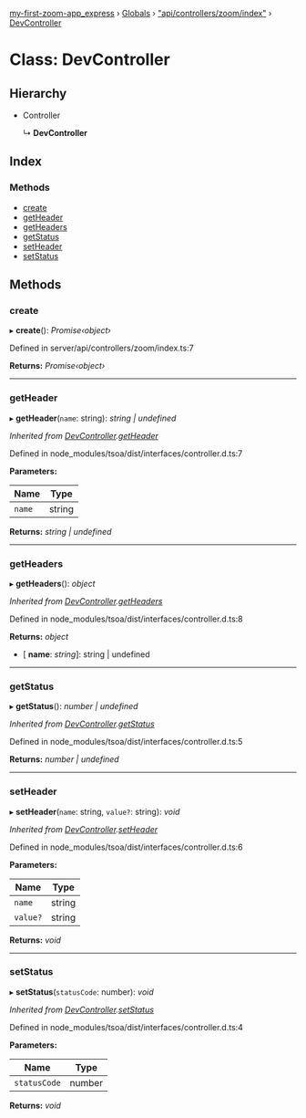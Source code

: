 [my-first-zoom-app_express](../README.md) › [Globals](../globals.md) › ["api/controllers/zoom/index"](../modules/_api_controllers_zoom_index_.md) › [DevController](_api_controllers_zoom_index_.devcontroller.md)

# Class: DevController

## Hierarchy

* Controller

  ↳ **DevController**

## Index

### Methods

* [create](_api_controllers_zoom_index_.devcontroller.md#create)
* [getHeader](_api_controllers_zoom_index_.devcontroller.md#getheader)
* [getHeaders](_api_controllers_zoom_index_.devcontroller.md#getheaders)
* [getStatus](_api_controllers_zoom_index_.devcontroller.md#getstatus)
* [setHeader](_api_controllers_zoom_index_.devcontroller.md#setheader)
* [setStatus](_api_controllers_zoom_index_.devcontroller.md#setstatus)

## Methods

###  create

▸ **create**(): *Promise‹object›*

Defined in server/api/controllers/zoom/index.ts:7

**Returns:** *Promise‹object›*

___

###  getHeader

▸ **getHeader**(`name`: string): *string | undefined*

*Inherited from [DevController](_api_controllers_zoom_index_.devcontroller.md).[getHeader](_api_controllers_zoom_index_.devcontroller.md#getheader)*

Defined in node_modules/tsoa/dist/interfaces/controller.d.ts:7

**Parameters:**

Name | Type |
------ | ------ |
`name` | string |

**Returns:** *string | undefined*

___

###  getHeaders

▸ **getHeaders**(): *object*

*Inherited from [DevController](_api_controllers_zoom_index_.devcontroller.md).[getHeaders](_api_controllers_zoom_index_.devcontroller.md#getheaders)*

Defined in node_modules/tsoa/dist/interfaces/controller.d.ts:8

**Returns:** *object*

* \[ **name**: *string*\]: string | undefined

___

###  getStatus

▸ **getStatus**(): *number | undefined*

*Inherited from [DevController](_api_controllers_zoom_index_.devcontroller.md).[getStatus](_api_controllers_zoom_index_.devcontroller.md#getstatus)*

Defined in node_modules/tsoa/dist/interfaces/controller.d.ts:5

**Returns:** *number | undefined*

___

###  setHeader

▸ **setHeader**(`name`: string, `value?`: string): *void*

*Inherited from [DevController](_api_controllers_zoom_index_.devcontroller.md).[setHeader](_api_controllers_zoom_index_.devcontroller.md#setheader)*

Defined in node_modules/tsoa/dist/interfaces/controller.d.ts:6

**Parameters:**

Name | Type |
------ | ------ |
`name` | string |
`value?` | string |

**Returns:** *void*

___

###  setStatus

▸ **setStatus**(`statusCode`: number): *void*

*Inherited from [DevController](_api_controllers_zoom_index_.devcontroller.md).[setStatus](_api_controllers_zoom_index_.devcontroller.md#setstatus)*

Defined in node_modules/tsoa/dist/interfaces/controller.d.ts:4

**Parameters:**

Name | Type |
------ | ------ |
`statusCode` | number |

**Returns:** *void*
